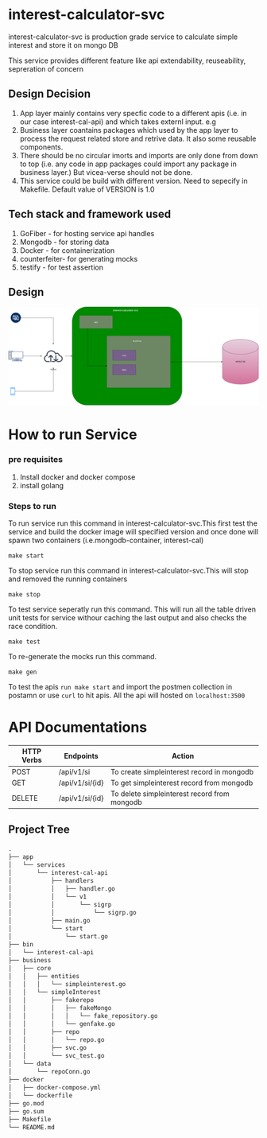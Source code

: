 # interest-calculator-svc
interest-calculator-svc is production grade service to calculate simple interest and store it on mongo DB

This service provides different feature like api extendability, reuseability, sepreration of concern

## Design Decision 
1. App layer mainly contains very specfic code to a different apis (i.e. in our case interest-cal-api) and which takes externl input. e.g 
2. Business layer coantains packages which used by the app layer to process the request related store and retrive data. It also some reusable components. 
3. There should be no circular imorts and imports are only done from down to top (i.e. any code in app packages could import any package in business layer.) But vicea-verse should not be done.    
4. This service could be build with different version. Need to sepecify in Makefile. Default value of VERSION  is 1.0

## Tech stack and framework used
1. GoFiber - for hosting service api handles
2. Mongodb - for storing data 
3. Docker - for containerization
4. counterfeiter- for generating mocks
5. testify - for test assertion 

## Design 
![Alt text](design.png)


# How to run Service

### **pre requisites**
1. Install docker and docker compose
2. install golang 

### **Steps to run**
To run service run this command in interest-calculator-svc.This first test the service and build the docker image will specified version and once done will spawn two containers (i.e.mongodb-container, interest-cal)
```
make start
```
To stop service run this command in interest-calculator-svc.This will stop and removed the running containers
```
make stop
```
To test service seperatly run this command. This will run all the table driven unit tests for service withour caching the last output and also checks the race condition. 
```
make test
```

To re-generate the mocks run this command.
```
make gen
```
To test the apis ```run make start``` and import the postmen collection in postamn or use ``` curl ``` to hit apis. All the api will hosted on ```localhost:3500```
# API Documentations
 HTTP Verbs | Endpoints | Action |
| --- | --- | --- |
| POST | /api/v1/si | To create simpleinterest record in mongodb  |
| GET | /api/v1/si/{id} | To get simpleinterest record from mongodb |
| DELETE | /api/v1/si/{id} | To delete simpleinterest record from mongodb |

## Project Tree
```
.
├── app
│   └── services
│       └── interest-cal-api
│           ├── handlers
│           │   ├── handler.go
│           │   └── v1
│           │       └── sigrp
│           │           └── sigrp.go
│           ├── main.go
│           └── start
│               └── start.go
├── bin
│   └── interest-cal-api
├── business
│   ├── core
│   │   ├── entities
│   │   │   └── simpleinterest.go
│   │   └── simpleInterest
│   │       ├── fakerepo
│   │       │   ├── fakeMongo
│   │       │   │   └── fake_repository.go
│   │       │   └── genfake.go
│   │       ├── repo
│   │       │   └── repo.go
│   │       ├── svc.go
│   │       └── svc_test.go
│   └── data
│       └── repoConn.go
├── docker
│   ├── docker-compose.yml
│   └── dockerfile
├── go.mod
├── go.sum
├── Makefile
└── README.md
```